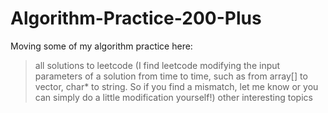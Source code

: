 # Algorithm-Practice-200-Plus
Moving some of my algorithm practice here:
>all solutions to leetcode
>(I find leetcode modifying the input parameters of a solution from time to time, such as from array[] to vector, char* to string. So if you find a mismatch, let me know or you can simply do a little modification yourself!)
>other interesting topics 
